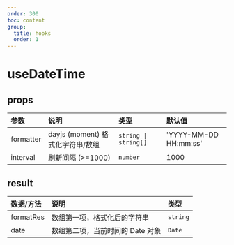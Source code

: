 ```yaml
---
order: 300
toc: content
group:
  title: hooks
  order: 1
---
```


# useDateTime

<code src="./demo/useDateTime.tsx"></code>

## props

| 参数      | 说明                             | 类型                 | 默认值                |
| :-------- | :------------------------------- | :------------------- | :-------------------- |
| formatter | dayjs (moment) 格式化字符串/数组 | `string \| string[]` | 'YYYY-MM-DD HH:mm:ss' |
| interval  | 刷新间隔 (>=1000)                | `number`             | 1000                  |

## result

| 数据/方法 | 说明                             | 类型     |
| :-------- | :------------------------------- | :------- |
| formatRes | 数组第一项，格式化后的字符串     | `string` |
| date      | 数组第二项，当前时间的 Date 对象 | `Date`   |
